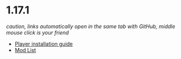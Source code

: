 # 1.17.1
*caution, links automatically open in the same tab with GitHub, middle mouse click is your friend*
* [Player installation guide](Clientside.MD)
* [Mod List](Mods.MD)
